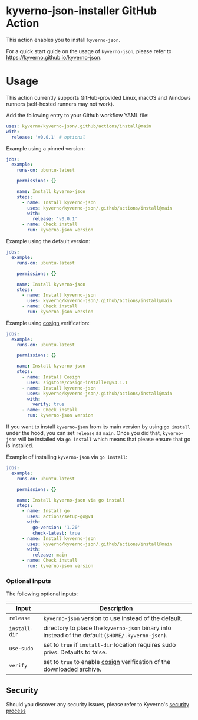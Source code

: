 # kyverno-json-installer GitHub Action

This action enables you to install `kyverno-json`.

For a quick start guide on the usage of `kyverno-json`, please refer to https://kyverno.github.io/kyverno-json.

# Usage

This action currently supports GitHub-provided Linux, macOS and Windows runners (self-hosted runners may not work).

Add the following entry to your Github workflow YAML file:

```yaml
uses: kyverno/kyverno-json/.github/actions/install@main
with:
  release: 'v0.0.1' # optional
```

Example using a pinned version:

```yaml
jobs:
  example:
    runs-on: ubuntu-latest

    permissions: {}

    name: Install kyverno-json
    steps:
      - name: Install kyverno-json
        uses: kyverno/kyverno-json/.github/actions/install@main
        with:
          release: 'v0.0.1'
      - name: Check install
        run: kyverno-json version
```

Example using the default version:

```yaml
jobs:
  example:
    runs-on: ubuntu-latest

    permissions: {}

    name: Install kyverno-json
    steps:
      - name: Install kyverno-json
        uses: kyverno/kyverno-json/.github/actions/install@main
      - name: Check install
        run: kyverno-json version
```

Example using [cosign](https://github.com/sigstore/cosign) verification:

```yaml
jobs:
  example:
    runs-on: ubuntu-latest

    permissions: {}

    name: Install kyverno-json
    steps:
      - name: Install Cosign
        uses: sigstore/cosign-installer@v3.1.1
      - name: Install kyverno-json
        uses: kyverno/kyverno-json/.github/actions/install@main
        with:
          verify: true
      - name: Check install
        run: kyverno-json version
```

If you want to install `kyverno-json` from its main version by using `go install` under the hood, you can set `release` as `main`.
Once you did that, `kyverno-json` will be installed via `go install` which means that please ensure that go is installed.

Example of installing `kyverno-json` via `go install`:

```yaml
jobs:
  example:
    runs-on: ubuntu-latest

    permissions: {}

    name: Install kyverno-json via go install
    steps:
      - name: Install go
        uses: actions/setup-go@v4
        with:
          go-version: '1.20'
          check-latest: true
      - name: Install kyverno-json
        uses: kyverno/kyverno-json/.github/actions/install@main
        with:
          release: main
      - name: Check install
        run: kyverno-json version
```

### Optional Inputs

The following optional inputs:

| Input | Description |
| --- | --- |
| `release` | `kyverno-json` version to use instead of the default. |
| `install-dir` | directory to place the `kyverno-json` binary into instead of the default (`$HOME/.kyverno-json`). |
| `use-sudo` | set to `true` if `install-dir` location requires sudo privs. Defaults to false. |
| `verify` | set to `true` to enable [cosign](https://github.com/sigstore/cosign) verification of the downloaded archive. |

## Security

Should you discover any security issues, please refer to Kyverno's [security process](https://github.com/kyverno/kyverno/blob/main/SECURITY.md)